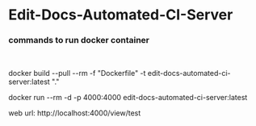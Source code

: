 # Edit-Docs-Automated-CI-Server</br>

<h3>commands to run docker container</h3></br>

docker build --pull --rm -f "Dockerfile" -t edit-docs-automated-ci-server:latest "."</br>

docker run --rm -d  -p 4000:4000 edit-docs-automated-ci-server:latest</br>

web url: http://localhost:4000/view/test
